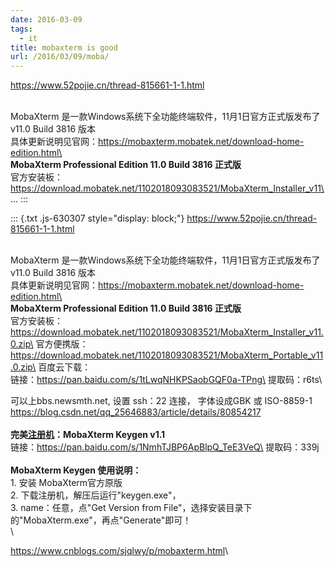 ```yaml
---
date: 2016-03-09
tags:
  - it
title: mobaxterm is good
url: /2016/03/09/moba/
---
```



<https://www.52pojie.cn/thread-815661-1-1.html>

\
MobaXterm 是一款Windows系统下全功能终端软件，11月1日官方正式版发布了
v11.0 Build 3816 版本\
具体更新说明见官网：https://mobaxterm.mobatek.net/download-home-edition.html\
\
**MobaXterm Professional Edition 11.0 Build 3816 正式版**\
官方安装板：\
https://download.mobatek.net/1102018093083521/MobaXterm_Installer_v11\...
:::

::: {.txt .js-630307 style="display: block;"}
<https://www.52pojie.cn/thread-815661-1-1.html>

\
MobaXterm 是一款Windows系统下全功能终端软件，11月1日官方正式版发布了
v11.0 Build 3816 版本\
具体更新说明见官网：https://mobaxterm.mobatek.net/download-home-edition.html\
\
**MobaXterm Professional Edition 11.0 Build 3816 正式版**\
官方安装板：\
https://download.mobatek.net/1102018093083521/MobaXterm_Installer_v11.0.zip\
官方便携版：\
https://download.mobatek.net/1102018093083521/MobaXterm_Portable_v11.0.zip\
百度云下载：\
链接：https://pan.baidu.com/s/1tLwqNHKPSaobGQF0a-TPng\
提取码：r6ts\

可以上bbs.newsmth.net, 设置 ssh：22 连接， 字体设成GBK 或 ISO-8859-1
<https://blog.csdn.net/qq_25646883/article/details/80854217>\
\
**完美[注册机](https://www.52pojie.cn)：MobaXterm Keygen v1.1**\
链接：https://pan.baidu.com/s/1NmhTJBP6ApBlpQ_TeE3VeQ\
提取码：339j\
\
**MobaXterm Keygen 使用说明：**\
1. 安装 MobaXterm官方原版\
2. 下载注册机，解压后运行"keygen.exe"，\
3. name：任意，点\"Get Version from
File\"，选择安装目录下的"MobaXterm.exe"，再点\"Generate\"即可！\
\

<https://www.cnblogs.com/sjqlwy/p/mobaxterm.html>\
